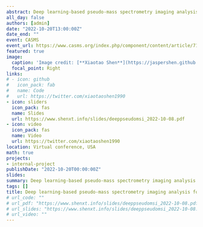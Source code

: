 ```yaml
---
abstract: Deep learning-based pseudo-mass spectrometry imaging analysis for precision medicine
all_day: false
authors: [admin]
date: "2022-10-20T13:00:00Z"
date_end: ""
event: CASMS
event_url: https://www.casms.org/index.php/component/content/article/71-upcoming-events/284-2022-casms-virtual-conference?Itemid=1162
featured: true
image:
  caption: 'Image credit: [**Xiaotao Shen**](https://jaspershen.github.io/)'
  focal_point: Right
links:
# - icon: github
#   icon_pack: fab
#   name: Code
#   url: https://twitter.com/xiaotaoshen1990
- icon: sliders
  icon_pack: fas
  name: Slides
  url: https://www.shenxt.info/slides/deeppseudomsi_2022-10-08.pdf
- icon: video
  icon_pack: fas
  name: Video
  url: https://twitter.com/xiaotaoshen1990
location: Virtual conference, USA
math: true
projects:
- internal-project
publishDate: "2022-10-20T00:00:00Z"
slides: 
summary: Deep learning-based pseudo-mass spectrometry imaging analysis for precision medicine
tags: []
title: Deep learning-based pseudo-mass spectrometry imaging analysis for precision medicine
# url_code: ""
# url_pdf: "https://www.shenxt.info/slides/deeppseudomsi_2022-10-08.pdf"
# url_slides: "https://www.shenxt.info/slides/deeppseudomsi_2022-10-08.pdf"
# url_video: ""
---
```

